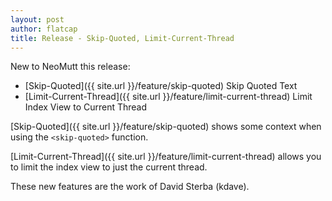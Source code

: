 ```yaml
---
layout: post
author: flatcap
title: Release - Skip-Quoted, Limit-Current-Thread
---
```


New to NeoMutt this release:

- [Skip-Quoted]({{ site.url }}/feature/skip-quoted) Skip Quoted Text
- [Limit-Current-Thread]({{ site.url }}/feature/limit-current-thread) Limit
  Index View to Current Thread

[Skip-Quoted]({{ site.url }}/feature/skip-quoted) shows some context when using
the `<skip-quoted>` function.

[Limit-Current-Thread]({{ site.url }}/feature/limit-current-thread) allows you
to limit the index view to just the current thread.

These new features are the work of David Sterba (kdave).

